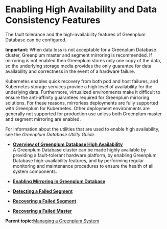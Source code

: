 # Enabling High Availability and Data Consistency Features 

The fault tolerance and the high-availability features of Greenplum Database can be configured.

**Important:** When data loss is not acceptable for a Greenplum Database cluster, Greenplum master and segment mirroring is recommended. If mirroring is not enabled then Greenplum stores only one copy of the data, so the underlying storage media provides the only guarantee for data availability and correctness in the event of a hardware failure.

Kubernetes enables quick recovery from both pod and host failures, and Kubernetes storage services provide a high level of availability for the underlying data. Furthermore, virtualized environments make it difficult to ensure the anti-affinity guarantees required for Greenplum mirroring solutions. For these reasons, mirrorless deployments are fully supported with Greenplum for Kubernetes. Other deployment environments are generally not supported for production use unless both Greenplum master and segment mirroring are enabled.

For information about the utilities that are used to enable high availability, see the *Greenplum Database Utility Guide*.

-   **[Overview of Greenplum Database High Availability](../../highavail/topics/g-overview-of-high-availability-in-greenplum-database.html)**  
A Greenplum Database cluster can be made highly available by providing a fault-tolerant hardware platform, by enabling Greenplum Database high-availability features, and by performing regular monitoring and maintenance procedures to ensure the health of all system components.
-   **[Enabling Mirroring in Greenplum Database](../../highavail/topics/g-enabling-mirroring-in-greenplum-database.html)**  

-   **[Detecting a Failed Segment](../../highavail/topics/g-detecting-a-failed-segment.html)**  

-   **[Recovering a Failed Segment](../../highavail/topics/g-recovering-a-failed-segment.html)**  

-   **[Recovering a Failed Master](../../highavail/topics/g-recovering-a-failed-master.html)**  


**Parent topic:**[Managing a Greenplum System](../../managing/partII.html)

